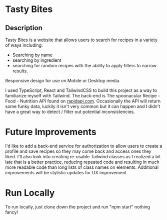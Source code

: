 # Tasty Bites

## Description

Tasty Bites is a website that allows users to search for recipes in a variety of ways including: 
- Searching by name
- searching by ingredient
- searching for random recipes with the ability to apply filters to narrow results.

Responsive design for use on Mobile or Desktop media. 

I used TypeScript, React and TailwindCSS to build this project as a way to familiarize myself with Tailwind. The back-end is The spoonacular Recipe - Food - Nutrition API found on [rapidapi.com](https://rapidapi.com/spoonacular/api/recipe-food-nutrition/). Occasionally the API will return some funky data, luckily it isn't very common but it can happen and I didn't have a great way to detect / filter out potential inconsistencies. 

# Future Improvements

I'd like to add a back-end service for authorization to allow users to create a profile and save recipes so they may come back and access ones they liked. I'll also look into creating re-usable Tailwind classes as I realized a bit late that is a better practice, reducing repeated code and resulting in much more readable code than long lists of class names on elements. Additional improvements will be stylistic updates for UX improvement.

# Run Locally

To run locally, just clone down the project and run "npm start" nothing fancy!

